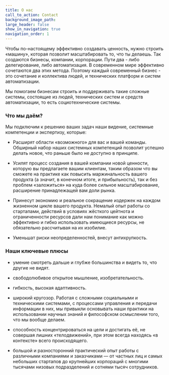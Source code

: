 ```yaml
---
title: О нас
call_to_action: Contact
background_image_path:
large_header: false
show_in_navigation: true
navigation_order: 1
---
```


Чтобы по-настоящему эффективно создавать ценность, нужно строить «машину», которая позволит масштабировать то, что ты делаешь. Так создаются бизнесы, компании, корпорации. Пути два - либо делегирование, либо автоматизация. В современном мире эффективно сочетаются два этих метода. Поэтому каждый современный бизнес - это сочетание и коллектива людей, и технических платформ и систем автоматизации.

Мы помогаем бизнесам строить и поддерживать такие сложные системы, состоящие из людей, технических систем и средств автоматизации, то есть социотехнические системы.



### Что мы даём?

Мы подключим к решению ваших задач наши видение, системные компетенции и экспертизу, которые:

* Расширят области «возможного» для вас и вашей команды. Обширный набор наших системных компетенций позволит успешно делать новое, что раньше было не доступно в принципе.

* Усилят процесс создания в вашей компании новой ценности, которую вы предлагаете вашим клиентам, таким образом что вы сможете на практике как повысить маржинальность вашего продукта (а значит, в конечном итоге, и прибыльность), так и без проблем «заложиться» на куда более сильное масштабирование, расширение принадлежащей вам доли рынка.

* Принесут экономию и реальное сокращение издержек на каждом жизненном цикле вашего продукта. Немалый опыт работы со стартапами, действий в условиях жёсткого цейтнота и ограниченности ресурсов дали нам понимание как можно эффективно и гибко использовать имеющиеся ресурсы, не обязательно рассчитывая на их изобилие.

* Уменьшат риски неопределенностей, внесут антихрупкость.


### Наши ключевые плюсы

* умение смотреть дальше и глубже большинства и видеть то, что другие не видят.

* свободолюбивое открытое мышление, изобретательность.

* гибкость, высокая адаптивность.

* широкий кругозор. Работая с сложными социальными и техническими системами, с процессами управления и передачи информации в них, мы привыкли основывать наши практики на использовании научных знаний и философском осмыслении того, что мы вообще делаем.

* способность концентрироваться на цели и достигать её, не совершая лишних «телодвижений», при этом всегда находясь «в контексте» всего происходящего.

* большой и разносторонний практический опыт работы с различными компаниями и заказчиками — от частных лиц и самых небольших стартапов до крупнейших корпораций с многими тысячами низовых подразделений и сотнями тысяч сотрудников.

